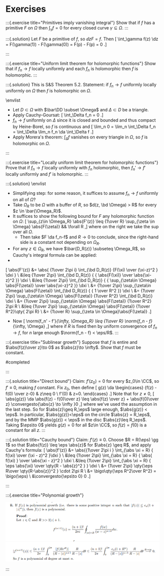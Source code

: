 # Exercises

:::{.exercise title="Primitives imply vanishing integral"}
Show that if $f$ has a primitive $F$ on $\Omega$ then $\int_\gamma f = 0$ for every closed curve $\gamma \subseteq \Omega$.
:::


:::{.solution}
Let $F$ be a primitive of $f$, so $\dd{}{z}F = f$.
Then
\[
\int_\gamma f(z) \dz = F(\gamma(1)) - F(\gamma(0)) = F(p) - F(p) = 0
.\]

:::

:::{.exercise title="Uniform limit theorem for holomorphic functions"}
Show that if $f_n\to f$ locally uniformly and each $f_n$ is holomorphic then $f$ is holomorphic.
:::

:::{.solution}
This is S&S Theorem 5.2.
Statement: if $f_n\to f$ uniformly locally uniformly on $\Omega$ then $f$ is holomorphic on $\Omega$.

\envlist

- Let $D \subset \Omega$ with $\bar\DD \subset \Omega$ and $\Delta \subset D$ be a triangle.
- Apply Cauchy-Goursat: 
\[
\int_\Delta f_n = 0
.\]
- $f_n\to f$ uniformly on $\Delta$ since it is closed and bounded and thus compact by Heine-Borel, so $f$ is continuous and
\[
\lim_n 0 = \lim_n \int_\Delta f_n = \int_\Delta \lim_n f_n \da \int_\Delta f
.\]
- Apply Morera's theorem: $\displaystyle\int_\Delta f$ vanishes on every triangle in $\Omega$, so $f$ is holomorphic on $\Omega$.

:::

:::{.exercise title="Locally uniform limit theorem for holomorphic functions"}
Prove that if $f_n\to f$ locally uniformly with $f_n$ holomorphic, then $f_n'\to f'$ locally uniformly and $f'$ is holomorphic.
:::

:::{.solution}
\envlist

- Simplifying step: for some reason, it suffices to assume $f_n\to f$ uniformly on all of $\Omega$?
- Take $\Omega_R$ to be $\Omega$ with a buffer of $R$, so $d(z, \bd \Omega) > R$ for every $z \in \bar{\Omega_R}$.
- It suffices to show the following bound for $F$ any holomorphic function on $\Omega$:
\[
\sup_{z\in \Omega_R} \abs{F'(z)} \leq {1\over R} \sup_{\zeta \in \Omega} \abs{F(\zeta)} && \forall R
,\]
where on the right we take the sup over all $\Omega$.
  - Then take $F \da f_n-f$ and $R\to 0$ to conclude, since the right-hand side is a constant not depending on $\Omega_R$.
- For any $z\in \Omega_R$, we have $\bar{D_R(z)} \subseteq \Omega_R$, so Cauchy's integral formula can be applied:
-
\[
\abs{F'(z)} 
&= \abs{ {1\over 2\pi i} \int_{\bd D_R(z)} {F(\xi) \over (\xi-z)^2 } \dxi  } \\
&\leq {1\over 2\pi} \int_{\bd D_R(z)} { { \abs{F(\xi)} \over \abs{\xi-z}^2 }} \dxi   \\
&\leq {1\over 2\pi} \int_{\bd D_R(z)} { { \sup_{\zeta\in \Omega} \abs{F(\zeta)} \over \abs{\xi-z}^2 }} \dxi   \\
&= {1\over 2\pi} \sup_{\zeta\in \Omega} \abs{F(\zeta)}  \int_{\bd D_R(z)} { { 1 \over R^2 }} \dxi   \\
&= {1\over 2\pi} \sup_{\zeta\in \Omega} \abs{F(\zeta)}  {1\over R^2} \int_{\bd D_R(z)} \dxi   \\
&= {1\over 2\pi} \sup_{\zeta\in \Omega} \abs{F(\zeta)}  {1\over R^2} 2\pi R   \\
&\leq {1\over 2\pi} \sup_{\zeta\in \Omega} \abs{F(\zeta)}  {1\over R^2}\qty{ 2\pi R}   \\
&= {1\over R} \sup_{\zeta \in \Omega}\abs{F(\zeta)}
.\]

- Now
\[
\norm{f_n' - f'}_{\infty, \Omega_R} \leq {1\over R} \norm{f_n - f}_{\infty, \Omega}
,\]
where if $R$ is fixed then by uniform convergence of $f_n\to f$, for $n$ large enough $\norm{f_n - f} < \eps/R$.
:::

:::{.exercise title="Sublinear growth"}
Suppose that $f$ is entire and $\abs{f(z)\over z}\to 0$ as $\abs{z}\to \infty$.
Show that $f$ must be constant.

#completed

:::

:::{.solution title="Direct bound"}
Claim: $f'(z_0) = 0$ for every $z_0\in \CC$, so $f'\equiv 0$, making $f$ constant.
Fix $z_0$, then define
\[
g(z) \da 
\begin{cases}
{f(z) - f(0) \over z-0} & z\neq 0 
\\
f'(0) & z=0.
\end{cases}
.\]
Note that for $z\neq 0$,
\[
\abs{g(z)} \da \abs{f(z) - f(0)\over z} \leq \abs{f(z) \over z} + \abs{f(0)\over z} \convergesto{\abs{z} \to \infty }0
,\]
where we've used the assumption in the last step.
So for $\abs{z}\geq R_\eps$ large enough, $\abs{g(z)} < \eps$.
In particular, $\abs{g(z)}<\eps$ on the circle $\abs{z} = R_\eps$, and by the MMP $\abs{g(z)} < \eps$ in the disc $\abs{z}\leq R_\eps$.
Taking $\eps\to 0$ yields $g(z) = 0$ for all $z\in \CC$, so $f(z) = f(0)$ is a constant for all $z$.
:::

:::{.solution title="Cauchy bound"}
Claim: $f'(z) \equiv 0$.
Choose $R = R(\eps) \gg 1$ so that $\abs{f(z)} \leq \eps \abs{z}$ for $\abs{z} \geq R$, and apply Cauchy's formula:
\[
\abs{f'(z)} 
&= \abs{{1\over 2\pi i } \int_{\abs \xi = R} { f(\xi) \over (\xi - z)^2 }\dxi  } \\
&\leq {1\over 2\pi} \int_{\abs \xi = R} { \abs{ f(\xi) } \over \abs{\xi - z}^2 } \dxi  \\
&\leq {1\over 2\pi} \int_{\abs \xi = R} { \eps \abs{\xi} \over \qty{R - \abs{z}^2 } } \dxi  \\
&= {1\over 2\pi} \qty{\eps R\over \qty{R-\abs{z}}^2 } \cdot 2\pi R \\
&= \bigo\qty{\eps R^2\over R^2} = \bigo(\eps) \\
&\convergesto{\eps\to 0} 0
.\]

:::

:::{.exercise title="Polynomial growth"}

![](figures/2021-12-14_16-52-37.png)
![](figures/2021-12-14_16-52-44.png)

:::


